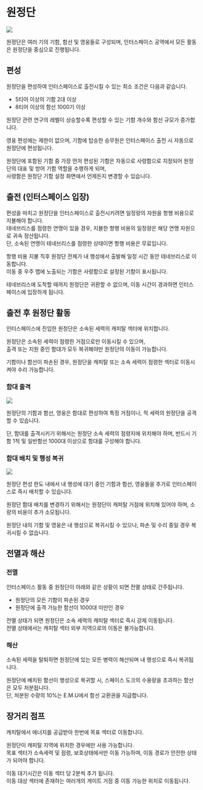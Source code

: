 # 원정단
![](https://d3bbxo4nelobc3.cloudfront.net/html/img/help/1702_01_fix.jpg)

원정단은 여러 기의 기함, 함선 및 영웅들로 구성되며, 인터스페이스 공역에서 모든 활동은 원정단을 중심으로 진행됩니다.


## 편성

원정단을 편성하여 인터스페이스로 출전시킬 수 있는 최소 조건은 다음과 같습니다.

- 5티어 이상의 기함 2대 이상
- 8티어 이상의 함선 1000기 이상

원정단 관련 연구의 레벨이 상승할수록 편성할 수 있는 기함 개수와 함선 규모가 증가합니다.<br>

영웅 편성에는 제한이 없으며, 기함에 탑승한 승무원은 인터스페이스 출전 시 자동으로 원정단에 편성됩니다.

원정단에 포함된 기함 중 가장 먼저 편성된 기함은 자동으로 사령함으로 지정되어 원정단의 대표 및 방어 기함 역할을 수행하게 되며,<br>
사령함은 원정단 기함 설정 화면에서 언제든지 변경할 수 있습니다.


## 출전 (인터스페이스 입장)

편성을 마치고 원정단을 인터스페이스로 출전시키려면 일정량의 자원을 항행 비용으로 지불해야 합니다.<br>
테네브리스를 점령한 연맹이 있을 경우, 지불한 항행 비용의 일정량은 해당 연맹 자원으로 귀속 정산됩니다.<br>
단, 소속된 연맹이 테네브리스를 점령한 상태이면 항행 비용은 무료입니다.

항행 비용 지불 직후 원정단 전체가 내 행성에서 출발해 일정 시간 동안 테네브리스로 이동합니다.<br>
이동 중 우주 맵에 노출되는 기함은 사령함으로 설정된 기함이 표시됩니다.

테네브리스에 도착할 때까지 원정단은 귀환할 수 없으며, 이동 시간이 경과하면 인터스페이스에 입장하게 됩니다.



## 출전 후 원정단 활동

인터스페이스에 진입한 원정단은 소속된 세력의 캐피탈 섹터에 위치합니다.

원정단은 소속된 세력이 점령한 거점으로만 이동시킬 수 있으며,<br>
출격 또는 지원 중인 함대가 모두 복귀해야만 원정단의 이동이 가능합니다.

기함이나 함선이 파손된 경우, 원정단을 캐피탈 또는 소속 세력이 점령한 섹터로 이동시켜야 수리 가능합니다.


### 함대 출격
![](https://d3bbxo4nelobc3.cloudfront.net/html/img/help/1702_02.jpg)

원정단의 기함과 함선, 영웅은 함대로 편성하여 특정 거점이나, 적 세력의 원정단을 공격할 수 있습니다.

단, 함대를 출격시키기 위해서는 원정단 소속 세력의 점령지에 위치해야 하며, 반드시 기함 1척 및 일반함선 1000대 이상으로 함대를 구성해야 합니다.


### 함대 배치 및 행성 복귀
![](https://d3bbxo4nelobc3.cloudfront.net/html/img/help/1702_03_fix.jpg)

원정단 편성 한도 내에서 내 행성에 대기 중인 기함과 함선, 영웅들을 추가로 인터스페이스로 즉시 배치할 수 있습니다.

원정단 함대 배치를 변경하기 위해서는 원정단이 캐피탈 거점에 위치해 있어야 하며, 소량의 비용이 추가 소모됩니다.

원정단 내의 기함 및 영웅은 내 행성으로 복귀시킬 수 있으나, 파손 및 수리 중일 경우 복귀시킬 수 없습니다.<br>


## 전멸과 해산

### 전멸

인터스페이스 활동 중 원정단이 아래와 같은 상황이 되면 전멸 상태로 간주됩니다.
- 원정단의 모든 기함이 파손된 경우
- 원정단에 출격 가능한 함선이 1000대 미만인 경우

전멸 상태가 되면 원정단은 소속 세력의 캐피탈 섹터로 즉시 강제 이동됩니다.<br>
전멸 상태에서는 캐피탈 섹터 외부 지역으로의 이동은 불가능합니다.

### 해산

소속된 세력을 탈퇴하면 원정단에 있는 모든 병력이 해산되며 내 행성으로 즉시 복귀됩니다.

원정단에 배치된 함선이 행성으로 복귀할 시, 스페이스 도크의 수용량을 초과하는 함선은 모두 처분됩니다.<br>
단, 처분된 수량의 10%는 E.M.U에서 함선 교환권을 지급합니다.



## 장거리 점프

캐피탈에서 에너지를 공급받아 한번에 목표 섹터로 이동합니다.

원정단이 캐피탈 지역에 위치한 경우에만 사용 가능합니다.<br>
목표 섹터가 소속세력 및 점령, 보호상태에서만 이동 가능하며, 이동 경로가 안전한 상태가 되어야 합니다.

이동 대기시간은 이동 섹터 당 2분씩 추가 됩니다.<br>
이동 대상 섹터에 존재하는 여러개의 게이트 거점 중 이동 가능한 위치로 이동됩니다.
